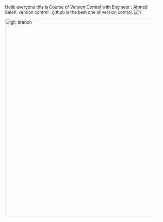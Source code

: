Hello everyone this is Course of Version Control with Engineer : Ahmed Saleh.
version control : github is the best one of version control.
![1](https://github.com/abdelrahmanShabaan/codenest_ITI_graduation_project/assets/48605080/be3cf593-92b1-46d6-bbca-6ab7b3359ead)

<img width="654" alt="git_branch" src="https://github.com/abdelrahmanShabaan/ITI_VersionControl_Lab/assets/48605080/ef89a35d-5e8e-46a5-9c34-1aef1b4d0ac1">
